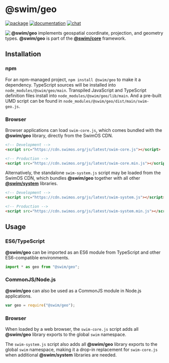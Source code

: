 # @swim/geo

[![package](https://img.shields.io/npm/v/@swim/geo.svg)](https://www.npmjs.com/package/@swim/geo)
[![documentation](https://img.shields.io/badge/doc-TypeDoc-blue.svg)](https://docs.swimos.org/js/latest/modules/_swim_geo.html)
[![chat](https://img.shields.io/badge/chat-Gitter-green.svg)](https://gitter.im/swimos/community)

<a href="https://www.swimos.org"><img src="https://docs.swimos.org/readme/marlin-blue.svg" align="left"></a>

**@swim/geo** implements geospatial coordinate, projection, and geometry types. **@swim/geo** is part of the
[**@swim/core**](https://github.com/swimos/swim/tree/master/swim-system-js/swim-core-js/@swim/core) framework.

## Installation

### npm

For an npm-managed project, `npm install @swim/geo` to make it a dependency.
TypeScript sources will be installed into `node_modules/@swim/geo/main`.
Transpiled JavaScript and TypeScript definition files install into
`node_modules/@swim/geo/lib/main`.  And a pre-built UMD script can
be found in `node_modules/@swim/geo/dist/main/swim-geo.js`.

### Browser

Browser applications can load `swim-core.js`, which comes bundled with the
**@swim/geo** library, directly from the SwimOS CDN.

```html
<!-- Development -->
<script src="https://cdn.swimos.org/js/latest/swim-core.js"></script>

<!-- Production -->
<script src="https://cdn.swimos.org/js/latest/swim-core.min.js"></script>
```

Alternatively, the standalone `swim-system.js` script may be loaded
from the SwimOS CDN, which bundles **@swim/geo** together with all other
[**@swim/system**](https://github.com/swimos/swim/tree/master/swim-system-js/@swim/system)
libraries.

```html
<!-- Development -->
<script src="https://cdn.swimos.org/js/latest/swim-system.js"></script>

<!-- Production -->
<script src="https://cdn.swimos.org/js/latest/swim-system.min.js"></script>
```

## Usage

### ES6/TypeScript

**@swim/geo** can be imported as an ES6 module from TypeScript and other
ES6-compatible environments.

```typescript
import * as geo from "@swim/geo";
```

### CommonJS/Node.js

**@swim/geo** can also be used as a CommonJS module in Node.js applications.

```javascript
var geo = require("@swim/geo");
```

### Browser

When loaded by a web browser, the `swim-core.js` script adds all
**@swim/geo** library exports to the global `swim` namespace.

The `swim-system.js` script also adds all **@swim/geo** library exports
to the global `swim` namespace, making it a drop-in replacement for
`swim-core.js` when additional **@swim/system** libraries are needed.
